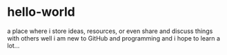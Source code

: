 # hello-world
a place where i store ideas, resources, or even share and discuss things with others
well i am new to GitHub and programming and i hope to learn a lot...
